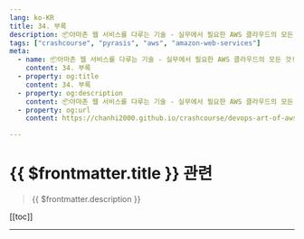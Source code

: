 ```yaml
---
lang: ko-KR
title: 34. 부록
description: 📦아마존 웹 서비스를 다루는 기술 - 실무에서 필요한 AWS 클라우드의 모든 것! > 34. 부록
tags: ["crashcourse", "pyrasis", "aws", "amazon-web-services"]
meta:
  - name: 📦아마존 웹 서비스를 다루는 기술 - 실무에서 필요한 AWS 클라우드의 모든 것! > 34. 부록
    content: 34. 부록
  - property: og:title
    content: 34. 부록
  - property: og:description
    content: 📦아마존 웹 서비스를 다루는 기술 - 실무에서 필요한 AWS 클라우드의 모든 것! > 34. 부록
  - property: og:url
    content: https://chanhi2000.github.io/crashcourse/devops-art-of-aws/a.html

---
```


# {{ $frontmatter.title }} 관련

> {{ $frontmatter.description }}

[[toc]]

---

[](a.md)

<TagLinks />